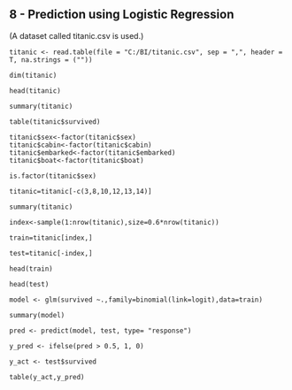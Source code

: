 ## 8 - Prediction using Logistic Regression

(A dataset called titanic.csv is used.)

```
titanic <- read.table(file = "C:/BI/titanic.csv", sep = ",", header = T, na.strings = (""))
```

```
dim(titanic)
```

```
head(titanic)
```

```
summary(titanic)
```

```
table(titanic$survived)
```

```
titanic$sex<-factor(titanic$sex)
titanic$cabin<-factor(titanic$cabin)
titanic$embarked<-factor(titanic$embarked)
titanic$boat<-factor(titanic$boat)
```

```
is.factor(titanic$sex)
```

```
titanic=titanic[-c(3,8,10,12,13,14)]
```

```
summary(titanic)
```

```
index<-sample(1:nrow(titanic),size=0.6*nrow(titanic))
```

```
train=titanic[index,]
```

```
test=titanic[-index,]
```

```
head(train)
```

```
head(test)
```

```
model <- glm(survived ~.,family=binomial(link=logit),data=train)
```

```
summary(model)
```

```
pred <- predict(model, test, type= "response")
```

```
y_pred <- ifelse(pred > 0.5, 1, 0)
```

```
y_act <- test$survived
```

```
table(y_act,y_pred)
```

